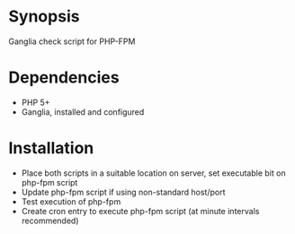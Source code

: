 # Synopsis

Ganglia check script for PHP-FPM

# Dependencies

  - PHP 5+
  - Ganglia, installed and configured

# Installation

  - Place both scripts in a suitable location on server, set executable bit on php-fpm script
  - Update php-fpm script if using non-standard host/port
  - Test execution of php-fpm
  - Create cron entry to execute php-fpm script (at minute intervals recommended)
